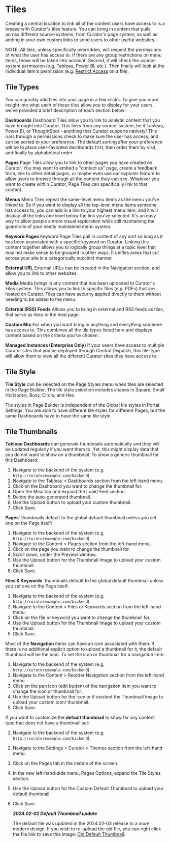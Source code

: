 # Tiles

Creating a central location to link all of the content users have access to is a breeze with Curator's tiles feature.
You can bring in content that pulls across different source-systems, from Curator's page system, as well as adding in
your own custom links to send users to other useful websites.

NOTE: All tiles, unless specifically overridden, will respect the permissions of what the user has access to.
If there are any group restrictions on menu items, those will be taken into account.
Second, it will check the source-system permission (e.g. Tableau, Power BI, etc.).
Then finally will look at the individual item's permission (e.g.
[Restrict Access](https://curator.interworks.com/page/kb/site-content-design/menus/restrict-access/1505) on a file).

## Tile Types

You can quickly add tiles into your page in a few clicks.  To give you more insight into what each of these tiles allow
you to display for your users, we've provided a brief description of each section below:

**Dashboards**
Dashboard Tiles allow you to link to analytic content that you have brought into Curator.  This links from any source-system,
be it Tableau, Power BI, or ThoughtSpot - anything that Curator supports natively!  This runs through a permissions check
to make sure the user has access, and can be sorted to your preference.  The default sorting after your preference will
be to place user-favorited dashboards first, then order them by visit, and finally by alphabetical order.

**Pages**
Page Tiles allow you to link to other pages you have created on Curator.  You may want to embed a "contact us" page,
create a feedback form, link to other detail pages, or maybe even use our explorer feature to allow users to browse
through all the content they can see.  Whatever you want to create within Curator, Page Tiles can specifically link to
that content.

**Menus**
Menu Tiles repeat the same-level menu items as the menu you've linked to.  So if you want to display all the top-level
menu items someone has access to, you can add in a link to your highest menu item, and it will display all the links
one level below the link you've selected.  It's an easy way to allow people a more visual exploration while still
maintaining the guardrails of your neatly maintained menu system.

**Keyword Pages**
Keyword Page Tiles pull in content of any sort so long as it has been associated with a specific keyword on Curator.
Linking this content together allows you to logically group things at a topic level that may not make sense to be grouped
in other ways.  It unifies areas that cut across your site in a categorically succinct manner.

**External URL**
External URLs can be created in the Navigation section, and allow you to link to other websites.

**Media**
Media brings in any content that has been uploaded to Curator's Files system.  This allows you to link to specific files
(e.g. PDFs) that are hosted on Curator. Files can have security applied directly to them without needing to be added to
the menu.

**External (RSS) Feeds**
Allows you to bring in external and RSS feeds as tiles, that serve as links to the host page.

**Custom Mix**
For when you want bring in anything and everything someone has access to.  This combines all the tile types listed here
and displays content based on the criteria you've chosen.

**Managed Instances (Enterprise Only)**
If your users have access to multiple Curator sites that you've deployed through Central Dispatch, this tile-type will
allow them to view all the different Curator sites they have access to.

## Tile Style

**Tile Style** can be selected on the Page Styles menu when tiles are selected in the Page Builder. The tile style
selection includes shapes in Square, Small Horizontal, Boxy, Circle, and Hex.

Tile styles in Page Builder is independent of the Global tile styles in Portal Settings. You are able to have different
tile styles for different Pages, but the same Dashboards have to have the same tile style.

## Tile Thumbnails

**Tableau Dashboards** can generate thumbnails automatically and they will be updated regularly if you want them to.
Yet, this might display data that you do not want to show on a thumbnail. To show a generic thumbnail for this Dashboard:

1. Navigate to the backend of the system (e.g. `http://curatorexample.com/backend`).
2. Navigate to the Tableau > Dashboards section from the left-hand menu.
3. Click on the Dashboard you want to change the thumbnail for.
4. Open the Misc tab and expand the Look/ Feel section.
5. Delete the auto-generated thumbnail.
6. Use the Upload button to upload your custom thumbnail.
7. Click Save.

**Pages**' thumbnails default to the global default thumbnail unless you set one on the Page itself:

1. Navigate to the backend of the system (e.g. `http://curatorexample.com/backend`).
2. Navigate to the Content > Pages section from the left-hand menu.
3. Click on the page you want to change the thumbnail for.
4. Scroll down, under the Preview window.
5. Use the Upload button for the Thumbnail Image to upload your custom thumbnail.
6. Click Save.

**Files & Keywords**' thumbnails default to the global default thumbnail unless you set one on the Page itself:

1. Navigate to the backend of the system (e.g. `http://curatorexample.com/backend`).
2. Navigate to the Content > Files or Keywords section from the left-hand menu.
3. Click on the file or keyword you want to change the thumbnail for.
4. Use the Upload button for the Thumbnail Image to upload your custom thumbnail.
5. Click Save.

Most of the **Navigation** items can have an icon associated with them. If there is no additional explicit option to
upload a thumbnail for it, the default thumbnail will be the icon. To set the icon or thumbnail for a navigation item:

1. Navigate to the backend of the system (e.g. `http://curatorexample.com/backend`).
2. Navigate to the Content > Reorder Navigation section from the left-hand menu.
3. Click on the pen icon (edit button) of the navigation item you want to change the icon or thumbnail for.
4. Use the Upload button for the Icon or if existent the Thumbnail Image to upload your custom icon/ thumbnail.
5. Click Save.

If you want to customize the **default thumbnail** to show for any content type that does not have a thumbnail set:

1. Navigate to the backend of the system (e.g. `http://curatorexample.com/backend`).
2. Navigate to the Settings > Curator > Themes section from the left-hand menu.
3. Click on the Pages tab in the middle of the screen.
4. In the new left-hand-side menu, Pages Options, expand the Tile Styles section.
5. Use the Upload button for the Custom Default Thumbnail to upload your default thumbnail.
6. Click Save.

    ***2024.02-02 Default Thumbnail update***

    The default tile was updated in the 2024.02-03 release to a more modern design.  If you wish to re-upload the old file,
you can right click the file link to save this image: [Old Default Thumbnail](https://curator.interworks.com/file/old_default_thumbnail_file.png).
